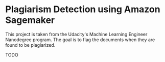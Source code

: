 # Plagiarism Detection using Amazon Sagemaker

This project is taken from the Udacity's Machine Learning Engineer Nanodegree program. The goal is to flag the documents when they are found to be plagiarized.

TODO
